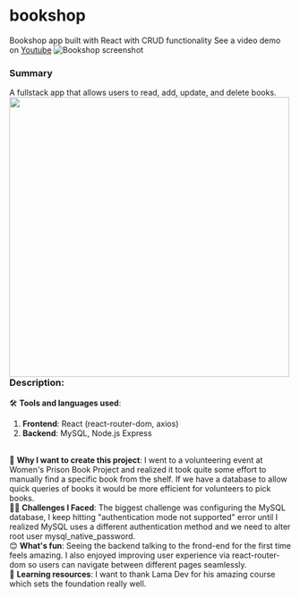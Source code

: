 # bookshop
Bookshop app built with React with CRUD functionality
See a video demo on <a href="https://youtu.be/X7rAUhswvFI">Youtube</a>
![Bookshop screenshot](https://github.com/shangguanwang/bookshop/assets/24996005/b8cd9140-e79f-4f16-a4d9-8a0dcb185f1d)


### Summary
A fullstack app that allows users to read, add, update, and delete books.
<img align="left" height="500" src="https://github.com/shangguanwang/bookshop/assets/24996005/ea15ecb9-b67d-4bfc-b529-28f95c080232">

### Description:
🛠️ <b>Tools and languages used</b>: 
<ol>
<li><b>Frontend</b>: React (react-router-dom, axios)
<li><b>Backend</b>: MySQL, Node.js Express
</ol>

<br>
🤔 <b>Why I want to create this project</b>: I went to a volunteering event at Women's Prison Book Project and realized it took quite some effort to manually find a specific book from the shelf. If we have a database to allow quick queries of books it would be more efficient for volunteers to pick books. 
<br>
💆‍♀️ <b>Challenges I Faced</b>: The biggest challenge was configuring the MySQL database, I keep hitting "authentication mode not supported" error until I realized MySQL uses a different authentication method and we need to alter root user mysql_native_password. 
<br>
😊 <b>What's fun</b>: Seeing the backend talking to the frond-end for the first time feels amazing. I also enjoyed improving user experience via react-router-dom so users can navigate between different pages seamlessly.
<br>
📕 <b>Learning resources</b>: I want to thank Lama Dev for his amazing course which sets the foundation really well.
